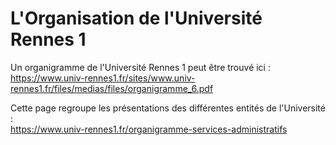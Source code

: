 # L'Organisation de l'Université Rennes 1

Un organigramme de l'Université Rennes 1 peut être trouvé ici :  
https://www.univ-rennes1.fr/sites/www.univ-rennes1.fr/files/medias/files/organigramme_6.pdf

Cette page regroupe les présentations des différentes entités de l'Université :  
https://www.univ-rennes1.fr/organigramme-services-administratifs